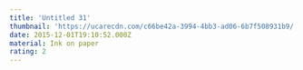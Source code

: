 ```yaml
---
title: 'Untitled 31'
thumbnail: 'https://ucarecdn.com/c66be42a-3994-4bb3-ad06-6b7f508931b9/'
date: 2015-12-01T19:10:52.000Z
material: Ink on paper
rating: 2
---
```

